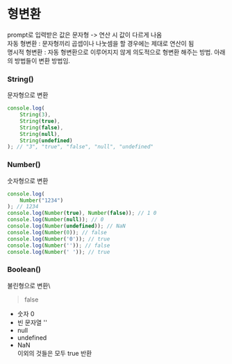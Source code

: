 # 형변환
prompt로 입력받은 값은 문자형 -> 연산 시 값이 다르게 나옴\
자동 형변환 : 문자형끼리 곱셉이나 나눗셈을 할 경우에는 제대로 연산이 됨\
명시적 형변환 : 자동 형변환으로 이루어지지 않게 의도적으로 형변환 해주는 방법. 아래의 방법들이 변환 방법임.
### String()
문자형으로 변환
````javascript
console.log(
    String(3),
    String(true),
    String(false),
    String(null),
    String(undefined)
); // "3", "true", "false", "null", "undefined"
````
### Number()
숫자형으로 변환
```javascript
console.log(
    Number("1234")
); // 1234
console.log(Number(true), Number(false)); // 1 0
console.log(Number(null)); // 0
console.log(Number(undefined)); // NaN
console.log(Number(0)); // false
console.log(Number('0')); // true
console.log(Number('')); // false
console.log(Number(' ')); // true
```
### Boolean() 
불린형으로 변환\
> false

- 숫자 0
- 빈 문자열 ''
- null
- undefined
- NaN\
이외의 것들은 모두 true 반환